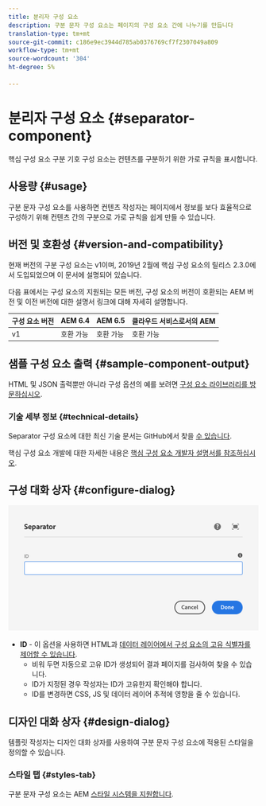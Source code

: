 ```yaml
---
title: 분리자 구성 요소
description: 구분 문자 구성 요소는 페이지의 구성 요소 간에 나누기를 만듭니다
translation-type: tm+mt
source-git-commit: c186e9ec3944d785ab0376769cf7f2307049a809
workflow-type: tm+mt
source-wordcount: '304'
ht-degree: 5%

---
```



# 분리자 구성 요소 {#separator-component}

핵심 구성 요소 구분 기호 구성 요소는 컨텐츠를 구분하기 위한 가로 규칙을 표시합니다.

## 사용량 {#usage}

구분 문자 구성 요소를 사용하면 컨텐츠 작성자는 페이지에서 정보를 보다 효율적으로 구성하기 위해 컨텐츠 간의 구분으로 가로 규칙을 쉽게 만들 수 있습니다.

## 버전 및 호환성 {#version-and-compatibility}

현재 버전의 구분 구성 요소는 v1이며, 2019년 2월에 핵심 구성 요소의 릴리스 2.3.0에서 도입되었으며 이 문서에 설명되어 있습니다.

다음 표에서는 구성 요소의 지원되는 모든 버전, 구성 요소의 버전이 호환되는 AEM 버전 및 이전 버전에 대한 설명서 링크에 대해 자세히 설명합니다.

| 구성 요소 버전 | AEM 6.4 | AEM 6.5 | 클라우드 서비스로서의 AEM |
|---|---|---|---|
| v1 | 호환 가능 | 호환 가능 | 호환 가능 |

## 샘플 구성 요소 출력 {#sample-component-output}

HTML 및 JSON 출력뿐만 아니라 구성 옵션의 예를 보려면 [구성 요소 라이브러리를 방문하십시오](https://adobe.com/go/aem_cmp_library_separator).

### 기술 세부 정보 {#technical-details}

Separator 구성 요소에 대한 최신 기술 문서는 GitHub에서 찾을 [수 있습니다](https://adobe.com/go/aem_cmp_tech_separator_v1).

핵심 구성 요소 개발에 대한 자세한 내용은 [핵심 구성 요소 개발자 설명서를 참조하십시오](/help/developing/overview.md).

## 구성 대화 상자 {#configure-dialog}

![분리 구성 요소의 편집 대화 상자](/help/assets/separator-edit.png)

* **ID** - 이 옵션을 사용하면 HTML과 [데이터 레이어에서 구성 요소의 고유 식별자를 제어할 수 있습니다](/help/developing/data-layer/overview.md).
   * 비워 두면 자동으로 고유 ID가 생성되어 결과 페이지를 검사하여 찾을 수 있습니다.
   * ID가 지정된 경우 작성자는 ID가 고유한지 확인해야 합니다.
   * ID를 변경하면 CSS, JS 및 데이터 레이어 추적에 영향을 줄 수 있습니다.

## 디자인 대화 상자 {#design-dialog}

템플릿 작성자는 디자인 대화 상자를 사용하여 구분 문자 구성 요소에 적용된 스타일을 정의할 수 있습니다.

### 스타일 탭 {#styles-tab}

구분 문자 구성 요소는 AEM [스타일 시스템을 지원합니다](/help/get-started/authoring.md#component-styling).

